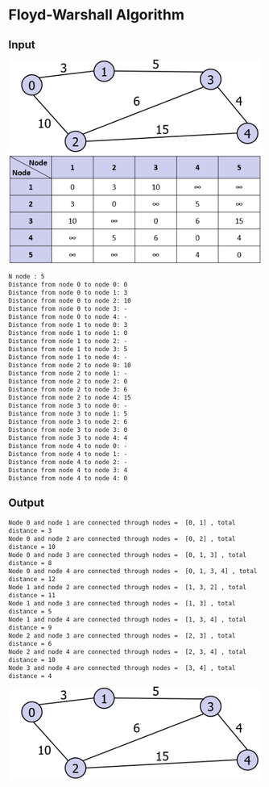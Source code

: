 # Floyd-Warshall Algorithm

Input
-----
![](img/1.png)
![](img/3.png)

    N node : 5
    Distance from node 0 to node 0: 0
    Distance from node 0 to node 1: 3
    Distance from node 0 to node 2: 10
    Distance from node 0 to node 3: -
    Distance from node 0 to node 4: -
    Distance from node 1 to node 0: 3
    Distance from node 1 to node 1: 0
    Distance from node 1 to node 2: -
    Distance from node 1 to node 3: 5
    Distance from node 1 to node 4: -
    Distance from node 2 to node 0: 10
    Distance from node 2 to node 1: -
    Distance from node 2 to node 2: 0
    Distance from node 2 to node 3: 6
    Distance from node 2 to node 4: 15
    Distance from node 3 to node 0: -
    Distance from node 3 to node 1: 5
    Distance from node 3 to node 2: 6
    Distance from node 3 to node 3: 0
    Distance from node 3 to node 4: 4
    Distance from node 4 to node 0: -
    Distance from node 4 to node 1: -
    Distance from node 4 to node 2: -
    Distance from node 4 to node 3: 4
    Distance from node 4 to node 4: 0

Output
------
    Node 0 and node 1 are connected through nodes =  [0, 1] , total distance = 3
    Node 0 and node 2 are connected through nodes =  [0, 2] , total distance = 10
    Node 0 and node 3 are connected through nodes =  [0, 1, 3] , total distance = 8
    Node 0 and node 4 are connected through nodes =  [0, 1, 3, 4] , total distance = 12
    Node 1 and node 2 are connected through nodes =  [1, 3, 2] , total distance = 11
    Node 1 and node 3 are connected through nodes =  [1, 3] , total distance = 5
    Node 1 and node 4 are connected through nodes =  [1, 3, 4] , total distance = 9
    Node 2 and node 3 are connected through nodes =  [2, 3] , total distance = 6
    Node 2 and node 4 are connected through nodes =  [2, 3, 4] , total distance = 10
    Node 3 and node 4 are connected through nodes =  [3, 4] , total distance = 4
![](img/1.png)
